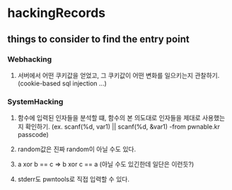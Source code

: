 # hackingRecords
things to consider to find the entry point
------------------------------------------

### Webhacking
1. 서버에서 어떤 쿠키값을 얻었고, 그 쿠키값이 어떤 변화를 일으키는지 관찰하기. (cookie-based sql injection ...)

### SystemHacking
1. 함수에 입력된 인자들을 분석할 떄, 함수의 본 의도대로 인자들을 제대로 사용했는지 확인하기.
  (ex. scanf(%d, var1) || scanf(%d, &var1)      -from pwnable.kr passcode)

2. random값은 진짜 random이 아닐 수도 있다.

3. a xor b == c   =>   b xor c == a (아닐 수도 있긴한데 일단은 이런듯?)

4. stderr도 pwntools로 직접 입력할 수 있다.
